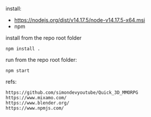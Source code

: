 install:
- https://nodejs.org/dist/v14.17.5/node-v14.17.5-x64.msi
- npm


install from the repo root folder
```
npm install .
```
run from the repo root folder:

```
npm start

```

refs:
```
https://github.com/simondevyoutube/Quick_3D_MMORPG
https://www.mixamo.com/
https://www.blender.org/
https://www.npmjs.com/
```